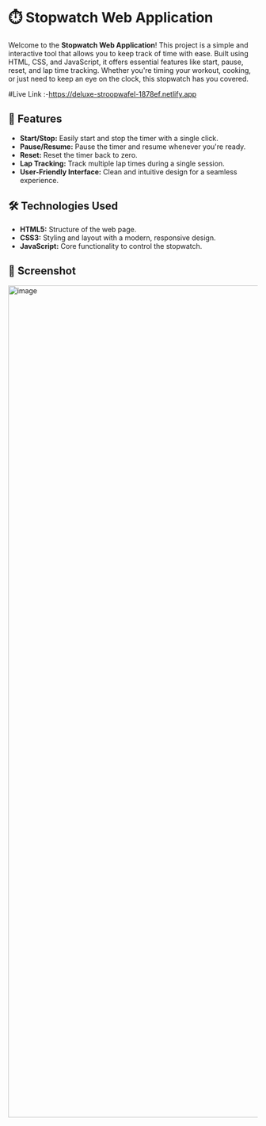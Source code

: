 # ⏱️ Stopwatch Web Application

Welcome to the **Stopwatch Web Application**! This project is a simple and interactive tool that allows you to keep track of time with ease. Built using HTML, CSS, and JavaScript, it offers essential features like start, pause, reset, and lap time tracking. Whether you're timing your workout, cooking, or just need to keep an eye on the clock, this stopwatch has you covered.


#Live Link :-https://deluxe-stroopwafel-1878ef.netlify.app

## 🚀 Features

- **Start/Stop:** Easily start and stop the timer with a single click.
- **Pause/Resume:** Pause the timer and resume whenever you're ready.
- **Reset:** Reset the timer back to zero.
- **Lap Tracking:** Track multiple lap times during a single session.
- **User-Friendly Interface:** Clean and intuitive design for a seamless experience.

## 🛠️ Technologies Used

- **HTML5:** Structure of the web page.
- **CSS3:** Styling and layout with a modern, responsive design.
- **JavaScript:** Core functionality to control the stopwatch.

## 📸 Screenshot
<img width="1680" alt="image" src="https://github.com/user-attachments/assets/c4c404a2-61ca-4dd0-948c-575a48607ff5">


